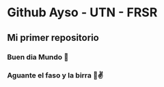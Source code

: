 # Github Ayso - UTN - FRSR

## Mi primer repositorio

### Buen dia Mundo 👋

### Aguante el faso y la birra 🍺✌️

